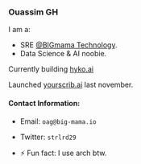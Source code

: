 ### Ouassim GH

I am a:
- SRE [@BIGmama Technology](https://www.big-mama.io).
- Data Science & AI noobie.

Currently building [hyko.ai](https://hyko.ai)

Launched [yourscrib.ai](https://yourscrib.ai) last november.

#### Contact Information:
- Email: `oag@big-mama.io`
- Twitter: `strlrd29`

- ⚡ Fun fact: I use arch btw.
